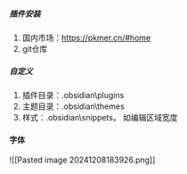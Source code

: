 ##### 插件安装
1. 国内市场：https://pkmer.cn/#home
2. git仓库

##### 自定义
1. 插件目录：.obsidian\plugins
2. 主题目录：.obsidian\themes
3. 样式：.obsidian\snippets。 如编辑区域宽度

#### 字体
![[Pasted image 20241208183926.png]]